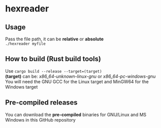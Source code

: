 # hexreader
## Usage
Pass the file path, it can be **relative** or **absolute**<br>
``./hexreader myfile``<br>
## How to build (Rust build tools)
Use ``cargo build --release --target=(target)``<br>
**(target)** can be: *x86_64-unknown-linux-gnu* or *x86_64-pc-windows-gnu*<br>
You will need the GNU GCC for the Linux target and MinGW64 for the Windows target
## Pre-compiled releases
You can download the **pre-compiled** binaries for GNU/Linux and MS Windows in this GitHub repository
